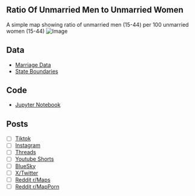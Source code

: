 ## Ratio Of Unmarried Men to Unmarried Women
A simple map showing ratio of unmarried men (15-44) per 100 unmarried women (15-44)
![Image](https://drive.google.com/uc?export=view&id=)

## Data
* [Marriage Data](https://data.census.gov/table/ACSST5Y2023.S1201?q=marriage&g=010XX00US$0400000&moe=false)
* [State Boundaries](https://www.census.gov/geographies/mapping-files/time-series/geo/carto-boundary-file.html)

## Code
* [Jupyter Notebook](FormatData.ipynb)

## Posts
- [ ] [Tiktok]()
- [ ] [Instagram]()
- [ ] [Threads]()
- [ ] [Youtube Shorts]()
- [ ] [BlueSky]()
- [ ] [X/Twitter]()
- [ ] [Reddit r/Maps]()
- [ ] [Reddit r/MapPorn]()
